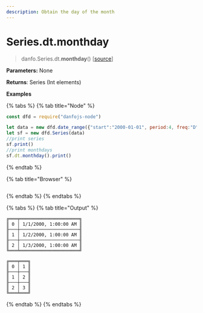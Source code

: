 ```yaml
---
description: Obtain the day of the month
---
```


# Series.dt.monthday

> danfo.Series.dt.**monthday**()   \[[source](https://github.com/opensource9ja/danfojs/blob/master/danfojs/src/core/timeseries.js#L268)]

**Parameters:** None

**Returns**: Series (Int elements)

**Examples**

{% tabs %}
{% tab title="Node" %}
```javascript
const dfd = require("danfojs-node")

let data = new dfd.date_range({"start":"2000-01-01", period:4, freq:"D"})
let sf = new dfd.Series(data)
//print series
sf.print()
//print monthdays
sf.dt.monthday().print()
```
{% endtab %}

{% tab title="Browser" %}
```
```
{% endtab %}
{% endtabs %}

{% tabs %}
{% tab title="Output" %}
```
╔═══╤══════════════════════╗
║ 0 │ 1/1/2000, 1:00:00 AM ║
╟───┼──────────────────────╢
║ 1 │ 1/2/2000, 1:00:00 AM ║
╟───┼──────────────────────╢
║ 2 │ 1/3/2000, 1:00:00 AM ║
╚═══╧══════════════════════╝

╔═══╤═══╗
║ 0 │ 1 ║
╟───┼───╢
║ 1 │ 2 ║
╟───┼───╢
║ 2 │ 3 ║
╚═══╧═══╝
```
{% endtab %}
{% endtabs %}
